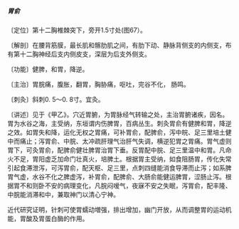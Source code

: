##### 胃俞

〔定位〕第十二胸椎棘突下，旁开1.5寸处(图67）。

〔解剖〕在腰背筋膜，最长肌和髂肋肌之间，有肋下动、静脉背侧支的内侧支，布有第十二胸神经后支内侧皮支，深层为后支外侧支。

〔功能〕健脾，和胃，降逆。

〔主治〕胃脘痛，腹胀，翻胃，胸胁痛，呕吐，完谷不化， 肠鸣。

〔刺灸〕斜刺0. 5〜0. 8寸。宜灸。

〔讲述〕见于《甲乙》。穴近胃腑，为胃脉经气转输之处，主治胃腑诸疾，因名。胃为水谷之海，主受纳，东垣谓内伤脾胃，百病丛生。刺灸胃俞有健脾和胃，降逆之效。如胃失和降，运化无权之胃痛，可补胃俞，配脾俞，泻中皖、足三里培土健中而痛止；泻胃俞、中脘、太冲疏肝理气治肝气失调，横逆犯胃之胃痛。胃气虚则胃下，可灸胃俞，配脾俞健壮脾胃治胃下垂。反胃配中脘、足三里温中和胃。凡命火不足，胃阳虚乏加命门壮真火，培脾土。根据胃主受纳，如食阻肠胃，传化失常引起食滞泄泻，可泻胃俞，配天枢、足三里，点刺四缝能消食导滞而止泻；如系脾胃气虚，水谷不化之脾虚泻，补胃俞，配脾俞、大肠俞能健运脾胃，涩肠止泻。根据胃不和则卧不安的病理变化，凡脘闷嗳气，夜寐不安之失眠，泻胃俞，配丰隆、中脘能消滞和中，兼取神门以清心宁神。

近代研究证明，针刺可使胃蠕动増强，排出增加，幽门开放，从而调整胃的运动机能，胃酸及胃蛋白酶的作用。
